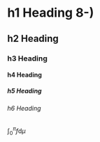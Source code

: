 

# h1 Heading 8-)
## h2 Heading
### h3 Heading
#### h4 Heading
##### h5 Heading
###### h6 Heading



$\int_0^\pi f \mathrm d \mu$





